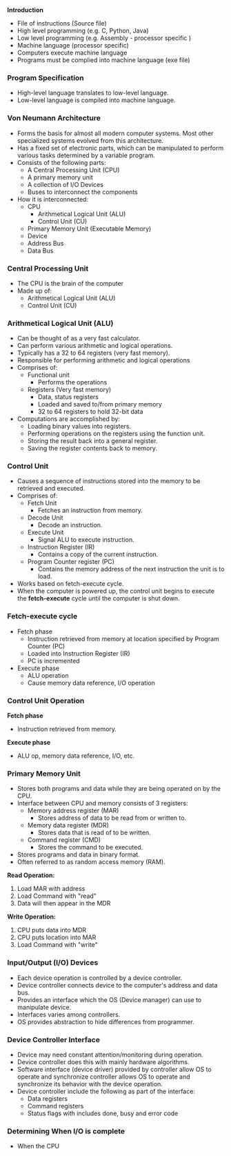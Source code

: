 **Introduction**
- File of instructions (Source file)
- High level programming (e.g. C, Python, Java)
- Low level programming (e.g. Assembly - processor specific )
- Machine language (processor specific)
- Computers execute machine language 
- Programs must be complied into machine language (exe file)

### Program Specification
- High-level language translates to low-level language.
- Low-level language is compiled into machine language.

### Von Neumann Architecture
- Forms the basis for almost all modern computer systems. Most other specialized systems evolved from this architecture.
- Has a fixed set of electronic parts, which can be manipulated to perform various tasks determined by a variable program.
- Consists of the following parts:
	- A Central Processing Unit (CPU)
	- A primary memory unit
	- A collection of I/O Devices
	- Buses to interconnect the components
- How it is interconnected:
	- CPU
		- Arithmetical Logical Unit (ALU)
		- Control Unit (CU)
	- Primary Memory Unit (Executable Memory)
	- Device
	- Address Bus
	- Data Bus

### Central Processing Unit
- The CPU is the brain of the computer
- Made up of:
	- Arithmetical Logical Unit (ALU)
	- Control Unit (CU)

### Arithmetical Logical Unit (ALU)
- Can be thought of as a very fast calculator.
- Can perform various arithmetic and logical operations.
- Typically has a 32 to 64 registers (very fast memory).
- Responsible for performing arithmetic and logical operations
- Comprises of:
	- Functional unit
		- Performs the operations
	- Registers (Very fast memory)
		- Data, status registers
		- Loaded and saved to/from primary memory
		- 32 to 64 registers to hold 32-bit data
- Computations are accomplished by:
	- Loading binary values into registers.
	- Performing operations on the registers using the function unit.
	- Storing the result back into a general register.
	- Saving the register contents back to memory.

### Control Unit
- Causes a sequence of instructions stored into the memory to be retrieved and executed.
- Comprises of:
	- Fetch Unit
		- Fetches an instruction from memory.
	- Decode Unit
		- Decode an instruction.
	- Execute Unit
		- Signal ALU to execute instruction.
	- Instruction Register (IR)
		- Contains a copy of the current instruction.
	- Program Counter register (PC)
		- Contains the memory address of the next instruction the unit is to load.
- Works based on fetch-execute cycle.
- When the computer is powered up, the control unit begins to execute the **fetch-execute** cycle until the computer is shut down.

### Fetch-execute cycle
- Fetch phase
	- Instruction retrieved from memory at location specified by Program Counter (PC)
	- Loaded into Instruction Register (IR)
	- PC is incremented
- Execute phase
	- ALU operation
	- Cause memory data reference, I/O operation

### Control Unit Operation
**Fetch phase**
- Instruction retrieved from memory.

**Execute phase**
- ALU op, memory data reference, I/O, etc.

### Primary Memory Unit
- Stores both programs and data while they are being operated on by the CPU.
- Interface between CPU and memory consists of 3 registers:
	- Memory address register (MAR)
		- Stores address of data to be read from or written to.
	- Memory data register (MDR)
		- Stores data that is read of to be written.
	- Command register (CMD)
		- Stores the command to be executed.
- Stores programs and data in binary format.
- Often referred to as random access memory (RAM).

**Read Operation:**
1. Load MAR with address
2. Load Command with "read"
3. Data will then appear in the MDR

**Write Operation:**
1. CPU puts data into MDR
2. CPU puts location into MAR
3. Load Command with "write"

### Input/Output (I/O) Devices
- Each device operation is controlled by a device controller.
- Device controller connects device to the computer's address and data bus.
- Provides an interface which the OS (Device manager) can use to manipulate device.
- Interfaces varies among controllers.
- OS provides abstraction to hide differences from programmer.

### Device Controller Interface
- Device may need constant attention/monitoring during operation.
- Device controller does this with mainly hardware algorithms.
- Software interface (device driver) provided by controller allow OS to operate and synchronize controller allows OS to operate and synchronize its behavior with the device operation.
- Device controller include the following as part of the interface:
	- Data registers
	- Command registers
	- Status flags with includes done, busy and error code

### Determining When I/O is complete
- When the CPU 